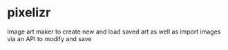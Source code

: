 # pixelizr
Image art maker to create new and load saved art as well as import images via an API to modify and save
